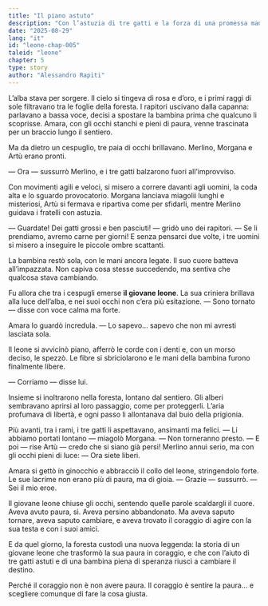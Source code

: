 ```yaml
---
title: "Il piano astuto"
description: "Con l’astuzia di tre gatti e la forza di una promessa mantenuta, il leone libera la bambina. Così la paura diventa alleata, l’amicizia diventa salvezza, e il destino si trasforma in leggenda."
date: "2025-08-29"
lang: "it"
id: "leone-chap-005"
taleid: "leone"
chapter: 5
type: story
author: "Alessandro Rapiti"
---
```


L’alba stava per sorgere. Il cielo si tingeva di rosa e d’oro, e i primi raggi di sole filtravano tra le foglie della foresta. I rapitori uscivano dalla capanna: parlavano a bassa voce, decisi a spostare la bambina prima che qualcuno li scoprisse.
Amara, con gli occhi stanchi e pieni di paura, venne trascinata per un braccio lungo il sentiero.

Ma da dietro un cespuglio, tre paia di occhi brillavano.
Merlino, Morgana e Artù erano pronti.

— Ora — sussurrò Merlino, e i tre gatti balzarono fuori all’improvviso.

Con movimenti agili e veloci, si misero a correre davanti agli uomini, la coda alta e lo sguardo provocatorio. Morgana lanciava miagolii lunghi e misteriosi, Artù si fermava e ripartiva come per sfidarli, mentre Merlino guidava i fratelli con astuzia.

— Guardate! Dei gatti grossi e ben pasciuti! — gridò uno dei rapitori. — Se li prendiamo, avremo carne per giorni!
E senza pensarci due volte, i tre uomini si misero a inseguire le piccole ombre scattanti.

La bambina restò sola, con le mani ancora legate. Il suo cuore batteva all’impazzata. Non capiva cosa stesse succedendo, ma sentiva che qualcosa stava cambiando.

Fu allora che tra i cespugli emerse **il giovane leone**.
La sua criniera brillava alla luce dell’alba, e nei suoi occhi non c’era più esitazione.
— Sono tornato — disse con voce calma ma forte.

Amara lo guardò incredula. — Lo sapevo… sapevo che non mi avresti lasciata sola.

Il leone si avvicinò piano, afferrò le corde con i denti e, con un morso deciso, le spezzò. Le fibre si sbriciolarono e le mani della bambina furono finalmente libere.

— Corriamo — disse lui.

Insieme si inoltrarono nella foresta, lontano dal sentiero. Gli alberi sembravano aprirsi al loro passaggio, come per proteggerli. L’aria profumava di libertà, e ogni passo li allontanava dal buio della prigionia.

Più avanti, tra i rami, i tre gatti li aspettavano, ansimanti ma felici.
— Li abbiamo portati lontano — miagolò Morgana. — Non torneranno presto.
— E poi — rise Artù — credo che si siano già persi!
Merlino annuì serio, ma con gli occhi pieni di luce: — Ora siete liberi.

Amara si gettò in ginocchio e abbracciò il collo del leone, stringendolo forte. Le sue lacrime non erano più di paura, ma di gioia.
— Grazie — sussurrò. — Sei il mio eroe.

Il giovane leone chiuse gli occhi, sentendo quelle parole scaldargli il cuore.
Aveva avuto paura, sì. Aveva persino abbandonato. Ma aveva saputo tornare, aveva saputo cambiare, e aveva trovato il coraggio di agire con la sua testa e con i suoi amici.

E da quel giorno, la foresta custodì una nuova leggenda: la storia di un giovane leone che trasformò la sua paura in coraggio, e che con l’aiuto di tre gatti astuti e di una bambina piena di speranza riuscì a cambiare il destino.

Perché il coraggio non è non avere paura.
Il coraggio è sentire la paura… e scegliere comunque di fare la cosa giusta.